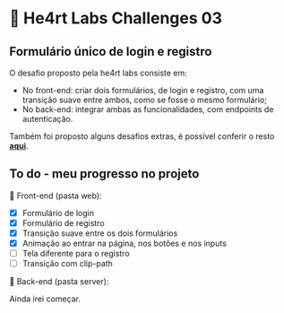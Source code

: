 # 💜 He4rt Labs Challenges 03 

## Formulário único de login e registro

O desafio proposto pela he4rt labs consiste em:
- No front-end: criar dois formulários, de login e registro, com uma transição suave entre ambos, como se fosse o mesmo formulário;
- No back-end: integrar ambas as funcionalidades, com endpoints de autenticação.

Também foi proposto alguns desafios extras, é possível conferir o resto **[aqui](https://github.com/he4rtlabs/he4rtlabs-challenges-03)**.

## To do - meu progresso no projeto

🎨 Front-end (pasta web):
- [X] Formulário de login
- [X] Formulário de registro
- [X] Transição suave entre os dois formulários
- [X] Animação ao entrar na página, nos botões e nos inputs
- [ ] Tela diferente para o registro
- [ ] Transição com clip-path

🚀 Back-end (pasta server):

Ainda irei começar.
